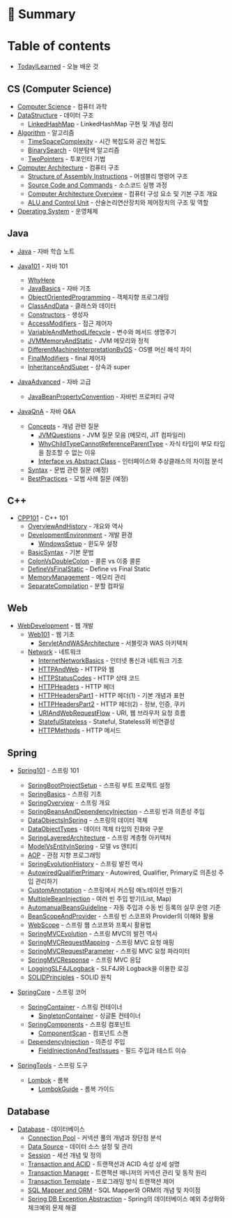 # 📑 Summary

# Table of contents

* [TodayILearned](./README.md) - 오늘 배운 것

## CS (Computer Science)

* [Computer Science](./CS/README.md) - 컴퓨터 과학
* [DataStructure](./CS/DataStructure/README.md) - 데이터 구조
  * [LinkedHashMap](./CS/DataStructure/LinkedHashMap.md) - LinkedHashMap 구현 및 개념 정리
* [Algorithm](./CS/Algorithm/README.md) - 알고리즘
  * [TimeSpaceComplexity](./CS/Algorithm/TimeSpaceComplexity.md) - 시간 복잡도와 공간 복잡도
  * [BinarySearch](./CS/Algorithm/BinarySearch.md) - 이분탐색 알고리즘
  * [TwoPointers](./CS/Algorithm/TwoPointers.md) - 투포인터 기법
* [Computer Architecture](./CS/Computer_Structure/README.md) - 컴퓨터 구조
  * [Structure of Assembly Instructions](./CS/Computer_Structure/StructureOfassembly_instructions.md) - 어셈블리 명령어 구조
  * [Source Code and Commands](./CS/Computer_Structure/SourceCode_and_Command.md) - 소스코드 실행 과정
  * [Computer Architecture Overview](./CS/Computer_Structure/TheBigPictureOfComputerArchitecture.md) - 컴퓨터 구성 요소 및 기본 구조 개요
  * [ALU and Control Unit](./CS/Computer_Structure/ArithmeticLogicUnit_and_ControlUnit.md) - 산술논리연산장치와 제어장치의 구조 및 역할
* [Operating System](./CS/Operating_System/README.md) - 운영체제

## Java

* [Java](./Java/README.md) - 자바 학습 노트
* [Java101](./Java/101/README.md) - 자바 101
  * [WhyHere](./Java/101/README.md#why-here)
  * [JavaBasics](./Java/101/java_basics.md) - 자바 기초
  * [ObjectOrientedProgramming](./Java/101/object_oriented_programming.md) - 객체지향 프로그래밍
  * [ClassAndData](./Java/101/class_and_data.md) - 클래스와 데이터
  * [Constructors](./Java/101/constructors.md) - 생성자
  * [AccessModifiers](./Java/101/access_modifiers.md) - 접근 제어자
  * [VariableAndMethodLifecycle](./Java/101/variable_and_method_lifecycle.md) - 변수와 메서드 생명주기
  * [JVMMemoryAndStatic](./Java/101/jvm_memory_and_static.md) - JVM 메모리와 정적
  * [DifferentMachineInterpretationByOS](./Java/101/why_different_machine_interpretation_by_os.md) - OS별 머신 해석 차이
  * [FinalModifiers](./Java/101/final_modifiers.md) - final 제어자
  * [InheritanceAndSuper](./Java/101/inheritance_and_super.md) - 상속과 super

* [JavaAdvanced](./Java/Java_Advanced/README.md) - 자바 고급
  * [JavaBeanPropertyConvention](./Java/Java_Advanced/JavaBeanPropertyConvention.md) - 자바빈 프로퍼티 규약

* [JavaQnA](./Java/QnA/README.md) - 자바 Q&A
  * [Concepts](./Java/QnA/concepts) - 개념 관련 질문
    * [JVMQuestions](./Java/QnA/concepts/jvm_questions.md) - JVM 질문 모음 (메모리, JIT 컴파일러)
    * [WhyChildTypeCannotReferenceParentType](./Java/QnA/concepts/why_child_cannot_reference_parent.md) - 자식 타입이 부모 타입을 참조할 수 없는 이유
    * [Interface vs Abstract Class](./Java/QnA/interface_vs_abstract.md) - 인터페이스와 추상클래스의 차이점 분석
  * [Syntax](./Java/QnA/syntax) - 문법 관련 질문 (예정)
  * [BestPractices](./Java/QnA/best_practices) - 모범 사례 질문 (예정)

## C++

* [CPP101](./C++/101/README.md) - C++ 101
  * [OverviewAndHistory](./C++/101/cpp_overview_and_history.md) - 개요와 역사
  * [DevelopmentEnvironment](./C++/101/cpp_development_environment.md) - 개발 환경
    * [WindowsSetup](./C++/101/windows_setup.md) - 윈도우 설정
  * [BasicSyntax](./C++/101/cpp_basic_syntax.md) - 기본 문법
  * [ColonVsDoubleColon](./C++/101/cpp_colon_vs_double_colon.md) - 콜론 vs 이중 콜론
  * [DefineVsFinalStatic](./C++/101/cpp_define_vs_final_static.md) - Define vs Final Static
  * [MemoryManagement](./C++/101/cpp_memory_management.md) - 메모리 관리
  * [SeparateCompilation](./C++/101/cpp_separate_compilation.md) - 분할 컴파일

## Web

* [WebDevelopment](./Web/README.md) - 웹 개발
  * [Web101](./Web/basics/README.md) - 웹 기초
    * [ServletAndWASArchitecture](./Web/basics/servlet_was_architecture.md) - 서블릿과 WAS 아키텍처
  * [Network](./Web/network/README.md) - 네트워크
    * [InternetNetworkBasics](./Web/network/internet_network_basics.md) - 인터넷 통신과 네트워크 기초
    * [HTTPAndWeb](./Web/network/http_and_web.md) - HTTP와 웹
    * [HTTPStatusCodes](./Web/network/http_status_codes.md) - HTTP 상태 코드
    * [HTTPHeaders](./Web/network/http_headers.md) - HTTP 헤더
    * [HTTPHeadersPart1](./Web/network/http_headers_part1.md) - HTTP 헤더(1) - 기본 개념과 표현
    * [HTTPHeadersPart2](./Web/network/http_headers_part2.md) - HTTP 헤더(2) - 정보, 인증, 쿠키
    * [URIAndWebRequestFlow](./Web/network/uri_and_web_request_flow.md) - URI, 웹 브라우저 요청 흐름
    * [StatefulStateless](./Web/network/stateful_stateless.md) - Stateful, Stateless와 비연결성
    * [HTTPMethods](./Web/network/http_methods.md) - HTTP 메서드

## Spring

* [Spring101](./Spring/101/README.md) - 스프링 101
  * [SpringBootProjectSetup](./Spring/101/spring_boot_project_setup.md) - 스프링 부트 프로젝트 설정
  * [SpringBasics](./Spring/101/spring_basics.md) - 스프링 기초
  * [SpringOverview](./Spring/101/spring_overview.md) - 스프링 개요
  * [SpringBeansAndDependencyInjection](./Spring/101/spring_beans_and_dependency_injection.md) - 스프링 빈과 의존성 주입
  * [DataObjectsInSpring](./Spring/101/data_objects_in_spring.md) - 스프링의 데이터 객체
  * [DataObjectTypes](./Spring/101/DataObjectTypes.md) - 데이터 객체 타입의 진화와 구분
  * [SpringLayeredArchitecture](./Spring/101/spring_layered_architecture.md) - 스프링 계층형 아키텍처
  * [ModelVsEntityInSpring](./Spring/101/spring_model_vs_entity.md) - 모델 vs 엔티티
  * [AOP](./Spring/101/spring_aop.md) - 관점 지향 프로그래밍
  * [SpringEvolutionHistory](./Spring/101/spring_evolution_history.md) - 스프링 발전 역사
  * [AutowiredQualifierPrimary](./Spring/101/AutowiredQualifierPrimary.md) - Autowired, Qualifier, Primary로 의존성 주입 관리하기
  * [CustomAnnotation](./Spring/101/CustomAnnotation.md) - 스프링에서 커스텀 애노테이션 만들기
  * [MultipleBeanInjection](./Spring/101/MultipleBeanInjection.md) - 여러 빈 주입 받기(List, Map)
  * [AutomanualBeansGuideline](./Spring/101/AutomanualBeansGuideline.md) - 자동 주입과 수동 빈 등록의 실무 운영 기준
  * [BeanScopeAndProvider](./Spring/101/BeanScopeAndProvider.md) - 스프링 빈 스코프와 Provider의 이해와 활용
  * [WebScope](./Spring/101/WebScope.md) - 스프링 웹 스코프와 프록시 활용법
  * [SpringMVCEvolution](./Spring/101/Spring_MVC_Evolution.md) - 스프링 MVC의 발전 역사
  * [SpringMVCRequestMapping](./Spring/101/Spring_MVC_Request_Mapping.md) - 스프링 MVC 요청 매핑
  * [SpringMVCRequestParameter](./Spring/101/Spring_MVC_Request_Parameter.md) - 스프링 MVC 요청 파라미터
  * [SpringMVCResponse](./Spring/101/Spring_MVC_Response.md) - 스프링 MVC 응답
  * [LoggingSLF4JLogback](./Spring/101/Logging_SLF4J_Logback.md) - SLF4J와 Logback을 이용한 로깅
  * [SOLIDPrinciples](./Spring/101/solid_principles.md) - SOLID 원칙

* [SpringCore](./Spring/Core/README.md) - 스프링 코어
  * [SpringContainer](./Spring/Core/Container/README.md) - 스프링 컨테이너
    * [SingletonContainer](./Spring/Core/Container/Singleton_Container.md) - 싱글톤 컨테이너
  * [SpringComponents](./Spring/Core/Component/README.md) - 스프링 컴포넌트
    * [ComponentScan](./Spring/Core/Component/Component_Scan.md) - 컴포넌트 스캔
  * [DependencyInjection](./Spring/Core/Injection/README.md) - 의존성 주입
    * [FieldInjectionAndTestIssues](./Spring/Core/Injection/FieldInjectionAndTestIssues.md) - 필드 주입과 테스트 이슈

* [SpringTools](./Spring/Tools/README.md) - 스프링 도구
  * [Lombok](./Spring/Tools/Lombok/README.md) - 롬복
    * [LombokGuide](./Spring/Tools/Lombok/LombokGuide.md) - 롬복 가이드

<!-- ## English

* [EnglishStudy](./English/README.md) - 영어 공부
  * [BasicEnglish](./English/basics/README.md) - 기초 영어
  * [PracticalEnglish](./English/practical/README.md) - 실용 영어 -->

## Database

* [Database](./DB/README.md) - 데이터베이스
  * [Connection Pool](./DB/ConnectionPool.md) - 커넥션 풀의 개념과 장단점 분석
  * [Data Source](./DB/DataSource.md) - 데이터 소스 설정 및 관리
  * [Session](./DB/Session.md) - 세션 개념 및 정의
  * [Transaction and ACID](./DB/Transaction_ACID.md) - 트랜잭션과 ACID 속성 상세 설명
  * [Transaction Manager](./DB/TransactionManger.md) - 트랜잭션 매니저의 커넥션 관리 및 동작 원리
  * [Transaction Template](./DB/TransactionTemplate.md) - 프로그래밍 방식 트랜잭션 제어
  * [SQL Mapper and ORM](./DB/SQLMapper_and_ORM.md) - SQL Mapper와 ORM의 개념 및 차이점
  * [Spring DB Exception Abstraction](./DB/SpringDB_예외추상화.md) - Spring의 데이터베이스 예외 추상화와 체크예외 문제 해결

  
